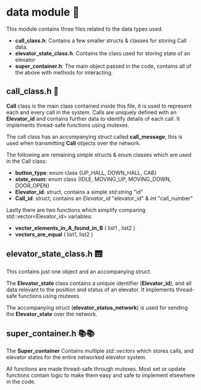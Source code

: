 
# data module 📖

This module contains three files related to the data types used.
- **call_class.h**: Contains a few smaller structs & classes for storing Call data.
- **elevator_state_class.h**: Contains the class used for storing state of an elevator
- **super_container.h**: The main object passed in the code, contains all of the above with methods for interacting.

## call_class.h 🔔

**Call** class is the main class contained inside this file, it is used to represent each and every call in the system. Calls are uniquely defined with an **Elevator_id** and contains further data to identify details of each call. It implements thread-safe functions using mutexes.

The call class has an accompanying struct called **call_message**, this is used when transmitting **Call** objects over the network.

The following are remaining simple structs & enum classes which are used in the Call class:
- **button_type**: enum class {UP_HALL, DOWN_HALL, CAB}
- **state_enum**: enum class {IDLE, MOVING_UP, MOVING_DOWN, DOOR_OPEN}
- **Elevator_id**: struct, contains a simple *std:string* "id"
- **Call_id**: struct, contains an *Elevator_id* "elevator_id" & *int* "call_number"


Lastly there are two functions which simplify comparing std::vector<Elevator_id> variables:
- **vector_elements_in_A_found_in_B** ( list1 , list2 )
- **vectors_are_equal** ( list1, list2 )

## elevator_state_class.h 🛗
This contains just one object and an accompanying struct.

The **Elevator_state** class contains a uniquie identifier (**Elevator_id**), and all data relevant to the position and status of an elevator. It implements thread-safe functions using mutexes.

The accompanying struct (**elevator_status_network**) is used for sending the **Elevator_state** over the network.

## super_container.h 📚📚

The **Super_container** Contains multiple *std::vectors* which stores calls, and elevator states for the entire networked elevator system. 

All functions are made thread-safe through mutexes. Most set or update functions contain logic to make them easy and safe to implement elsewhere in the code.
